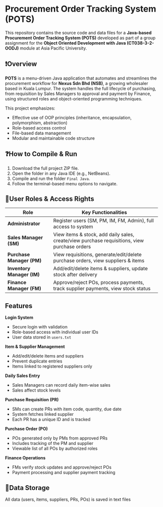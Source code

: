 # Procurement Order Tracking System (POTS)

This repository contains the source code and data files for a **Java-based Procurement Order Tracking System (POTS)** developed as part of a group assignment for the **Object Oriented Development with Java (CT038-3-2-OODJ)** module at Asia Pacific University.

## ❗Overview

**POTS** is a menu-driven Java application that automates and streamlines the procurement workflow for **Nexus Sdn Bhd (NSB)**, a growing wholesaler based in Kuala Lumpur. The system handles the full lifecycle of purchasing, from requisition by Sales Managers to approval and payment by Finance, using structured roles and object-oriented programming techniques.  

This project emphasizes:
- Effective use of OOP principles (inheritance, encapsulation, polymorphism, abstraction)
- Role-based access control
- File-based data management
- Modular and maintainable code structure

## ❓How to Compile & Run

1. Download the full project ZIP file.
2. Open the folder in any Java IDE (e.g., NetBeans).
3. Compile and run the folder `Final Java`.
4. Follow the terminal-based menu options to navigate.

## 👥User Roles & Access Rights

| Role | Key Functionalities |
|------|---------------------|
| **Administrator** | Register users (SM, PM, IM, FM, Admin), full access to system |
| **Sales Manager (SM)** | View items & stock, add daily sales, create/view purchase requisitions, view purchase orders |
| **Purchase Manager (PM)** | View requisitions, generate/edit/delete purchase orders, view suppliers & items |
| **Inventory Manager (IM)** | Add/edit/delete items & suppliers, update stock after delivery |
| **Finance Manager (FM)** | Approve/reject POs, process payments, track supplier payments, view stock status |

## Features
**Login System**
- Secure login with validation
- Role-based access with individual user IDs
- User data stored in `users.txt`

**Item & Supplier Management**
- Add/edit/delete items and suppliers
- Prevent duplicate entries
- Items linked to registered suppliers only

**Daily Sales Entry**
- Sales Managers can record daily item-wise sales
- Sales affect stock levels

**Purchase Requisition (PR)**
- SMs can create PRs with item code, quantity, due date
- System fetches linked supplier
- Each PR has a unique ID and is tracked

**Purchase Order (PO)**
- POs generated only by PMs from approved PRs
- Includes tracking of the PM and supplier
- Viewable list of all POs by authorized roles

**Finance Operations**
- FMs verify stock updates and approve/reject POs
- Payment processing and supplier payment tracking

## 📂Data Storage
All data (users, items, suppliers, PRs, POs) is saved in text files
